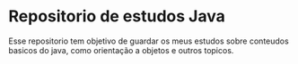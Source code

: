 <h1>Repositorio de estudos Java</h1>

<p>Esse repositorio tem objetivo de guardar 
os meus estudos sobre conteudos basicos do java,
como orientação a objetos e outros topicos.</p>